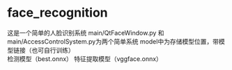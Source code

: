 # face_recognition
这是一个简单的人脸识别系统
main/QtFaceWindow.py 和 main/AccessControlSystem.py为两个简单系统
model中为存储模型位置，带模型链接（也可自行训练）  
检测模型（best.onnx）
特征提取模型（vggface.onnx）
